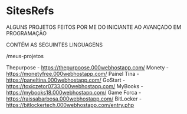 # SitesRefs

ALGUNS PROJETOS FEITOS POR ME DO INICIANTE AO AVANÇADO EM PROGRAMAÇÃO 

CONTÉM AS SEGUINTES LINGUAGENS

/meus-projetos

Thepurpose - https://thepurpoose.000webhostapp.com/
Monety - https://monetyfree.000webhostapp.com/
Painel Tina - https://paneltina.000webhostapp.com/
GoStart - https://toxiczetor0733.000webhostapp.com/
MyBooks - https://mybooks18.000webhostapp.com/
Game Forca - https://raissabarbosa.000webhostapp.com/
BitLocker - https://bitlockertech.000webhostapp.com/entry.php



